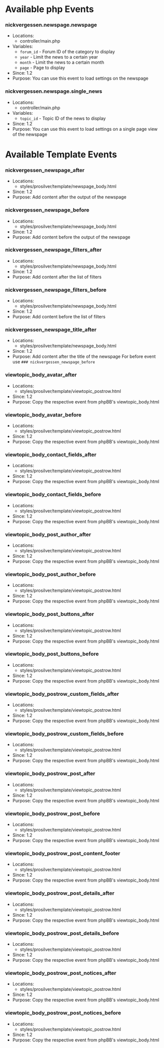 # Available php Events

### nickvergessen.newspage.newspage
* Locations:
    + controller/main.php
* Variables:
    + `forum_id` - Forum ID of the category to display
    + `year` - Limit the news to a certain year
    + `month` - Limit the news to a certain month
    + `page` - Page to display
* Since: 1.2
* Purpose: You can use this event to load settings on the newspage

### nickvergessen.newspage.single_news
* Locations:
    + controller/main.php
* Variables:
    + `topic_id` - Topic ID of the news to display
* Since: 1.2
* Purpose: You can use this event to load settings on a single page view of the
newspage


# Available Template Events

### nickvergessen_newspage_after
* Locations:
    + styles/prosilver/template/newspage_body.html
* Since: 1.2
* Purpose: Add content after the output of the newspage

### nickvergessen_newspage_before
* Locations:
    + styles/prosilver/template/newspage_body.html
* Since: 1.2
* Purpose: Add content before the output of the newspage

### nickvergessen_newspage_filters_after
* Locations:
    + styles/prosilver/template/newspage_body.html
* Since: 1.2
* Purpose: Add content after the list of filters

### nickvergessen_newspage_filters_before
* Locations:
    + styles/prosilver/template/newspage_body.html
* Since: 1.2
* Purpose: Add content before the list of filters

### nickvergessen_newspage_title_after
* Locations:
    + styles/prosilver/template/newspage_body.html
* Since: 1.2
* Purpose: Add content after the title of the newspage
For before event use `### nickvergessen_newspage_before`

### viewtopic_body_avatar_after
* Locations:
    + styles/prosilver/template/viewtopic_postrow.html
* Since: 1.2
* Purpose: Copy the respective event from phpBB's viewtopic_body.html

### viewtopic_body_avatar_before
* Locations:
    + styles/prosilver/template/viewtopic_postrow.html
* Since: 1.2
* Purpose: Copy the respective event from phpBB's viewtopic_body.html

### viewtopic_body_contact_fields_after
* Locations:
    + styles/prosilver/template/viewtopic_postrow.html
* Since: 1.2
* Purpose: Copy the respective event from phpBB's viewtopic_body.html

### viewtopic_body_contact_fields_before
* Locations:
    + styles/prosilver/template/viewtopic_postrow.html
* Since: 1.2
* Purpose: Copy the respective event from phpBB's viewtopic_body.html

### viewtopic_body_post_author_after
* Locations:
    + styles/prosilver/template/viewtopic_postrow.html
* Since: 1.2
* Purpose: Copy the respective event from phpBB's viewtopic_body.html

### viewtopic_body_post_author_before
* Locations:
    + styles/prosilver/template/viewtopic_postrow.html
* Since: 1.2
* Purpose: Copy the respective event from phpBB's viewtopic_body.html

### viewtopic_body_post_buttons_after
* Locations:
    + styles/prosilver/template/viewtopic_postrow.html
* Since: 1.2
* Purpose: Copy the respective event from phpBB's viewtopic_body.html

### viewtopic_body_post_buttons_before
* Locations:
    + styles/prosilver/template/viewtopic_postrow.html
* Since: 1.2
* Purpose: Copy the respective event from phpBB's viewtopic_body.html

### viewtopic_body_postrow_custom_fields_after
* Locations:
    + styles/prosilver/template/viewtopic_postrow.html
* Since: 1.2
* Purpose: Copy the respective event from phpBB's viewtopic_body.html

### viewtopic_body_postrow_custom_fields_before
* Locations:
    + styles/prosilver/template/viewtopic_postrow.html
* Since: 1.2
* Purpose: Copy the respective event from phpBB's viewtopic_body.html

### viewtopic_body_postrow_post_after
* Locations:
    + styles/prosilver/template/viewtopic_postrow.html
* Since: 1.2
* Purpose: Copy the respective event from phpBB's viewtopic_body.html

### viewtopic_body_postrow_post_before
* Locations:
    + styles/prosilver/template/viewtopic_postrow.html
* Since: 1.2
* Purpose: Copy the respective event from phpBB's viewtopic_body.html

### viewtopic_body_postrow_post_content_footer
* Locations:
    + styles/prosilver/template/viewtopic_postrow.html
* Since: 1.2
* Purpose: Copy the respective event from phpBB's viewtopic_body.html

### viewtopic_body_postrow_post_details_after
* Locations:
    + styles/prosilver/template/viewtopic_postrow.html
* Since: 1.2
* Purpose: Copy the respective event from phpBB's viewtopic_body.html

### viewtopic_body_postrow_post_details_before
* Locations:
    + styles/prosilver/template/viewtopic_postrow.html
* Since: 1.2
* Purpose: Copy the respective event from phpBB's viewtopic_body.html

### viewtopic_body_postrow_post_notices_after
* Locations:
    + styles/prosilver/template/viewtopic_postrow.html
* Since: 1.2
* Purpose: Copy the respective event from phpBB's viewtopic_body.html

### viewtopic_body_postrow_post_notices_before
* Locations:
    + styles/prosilver/template/viewtopic_postrow.html
* Since: 1.2
* Purpose: Copy the respective event from phpBB's viewtopic_body.html
